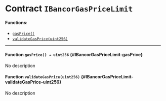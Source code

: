 # Contract `IBancorGasPriceLimit`



#### Functions:
- [`gasPrice()`](#IBancorGasPriceLimit-gasPrice)
- [`validateGasPrice(uint256)`](#IBancorGasPriceLimit-validateGasPrice-uint256)


---

#### Function `gasPrice() → uint256` {#IBancorGasPriceLimit-gasPrice}
No description
#### Function `validateGasPrice(uint256)` {#IBancorGasPriceLimit-validateGasPrice-uint256}
No description

